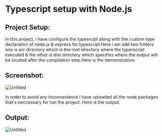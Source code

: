 # Typescript setup with Node.js
## Project Setup:
In this project, i have configure the typesrcipt along with the custom type declaration of node.js & express for typescript.Here i am add two folders one is src directory which is the root directory where the typerscript executed & the other is dist directory which specifies where the output will be located after the compilation step.Here is the demonstration:
## Screenshot:
![Untitled](https://user-images.githubusercontent.com/49817481/194006815-1eb6166f-090e-428a-9db7-5124c11dbb16.png)

In order to avoid any inconvenience i have uploaded all the node packages that's neccessary for run the project.
Here is the output:
## Output:
![Untitled](https://user-images.githubusercontent.com/49817481/194007411-3b4b7f7e-945c-41cf-9a5b-742d3529098d.png)
